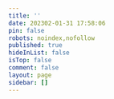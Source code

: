 ```yaml
---
title: ''
date: 202302-01-31 17:58:06
pin: false
robots: noindex,nofollow
published: true
hideInList: false
isTop: false
comment: false
layout: page
sidebar: []
---
```

<p class="p center logo ultra" style="text-align:center"><i class="fa-solid fa-star-of-david" style="color:#a6d5fa" title="欢迎"></i></p>
